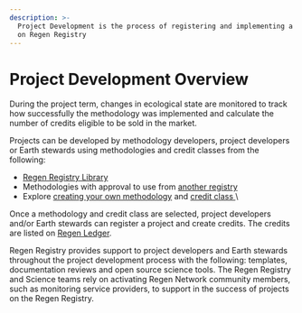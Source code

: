 ```yaml
---
description: >-
  Project Development is the process of registering and implementing a project
  on Regen Registry
---
```


# Project Development Overview

During the project term, changes in ecological state are monitored to track how successfully the methodology was implemented and calculate the number of credits eligible to be sold in the market.&#x20;

Projects can be developed by methodology developers, project developers or Earth stewards using methodologies and credit classes from the following:&#x20;

* [Regen Registry Library](https://library.regen.network)&#x20;
* Methodologies with approval to use from [another registry](../methodology-development/submitting-a-methodology.md)
* Explore [creating your own methodology](../methodology-development/methodology-development-overview.md) and [credit class ](broken-reference)\


Once a methodology and credit class are selected, project developers and/or Earth stewards can register a project and create credits.  The credits are listed on [Regen Ledger](https://docs.regen.network/).&#x20;

Regen Registry provides support to project developers and Earth stewards throughout the project development process with the following: templates, documentation reviews and open source science tools. The Regen Registry and Science teams rely on activating Regen Network community members, such as monitoring service providers, to support in the success of projects on the Regen Registry.

